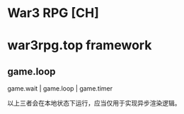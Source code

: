 # War3 RPG [CH]

# war3rpg.top framework

## game.loop

game.wait | game.loop | game.timer

以上三者会在本地状态下运行，应当仅用于实现异步渲染逻辑。
